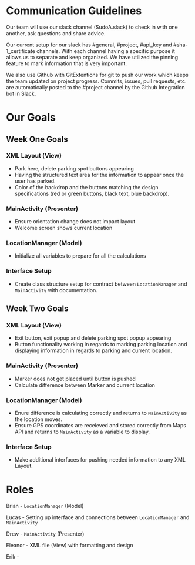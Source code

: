 # Communication Guidelines
 
Our team will use our slack channel (SudoA.slack) to check in with one another, ask questions and share advice.

Our current setup for our slack has #general, #project, #api\_key and #sha-1\_certificate channels. With each channel having a specific purpose it allows us to separate and keep organized. We have utilized the pinning feature to mark information that is very important.

We also use Github with GitExtentions for git to push our work which keeps the team updated on project progress. Commits, issues, pull requests, etc. are automatically posted to the #project channel by the Github Integration bot in Slack.

# Our Goals

## Week One Goals

### XML Layout (View)
 * Park here, delete parking spot buttons appearing
 * Having the structured text area for the information to appear once the user has parked.
 * Color of the backdrop and the buttons matching the design specifications (red or green buttons, black text, blue backdrop).

### MainActivity (Presenter)
 * Ensure orientation change does not impact layout
 * Welcome screen shows current location

### LocationManager (Model)

* Initialize all variables to prepare for all the calculations 

### Interface Setup
 * Create class structure setup for contract between `LocationManager` and `MainActivity` with documentation.
 
## Week Two Goals

### XML Layout (View)
 * Exit button, exit popup and delete parking spot popup appearing
 * Button functionality working in regards to marking parking location and displaying information in regards to parking and current location.

### MainActivity (Presenter)
 * Marker does not get placed until button is pushed
 * Calculate difference between Marker and current location

### LocationManager (Model)

* Enure difference is calculating correctly and returns to `MainActivity` as the location moves.
* Ensure GPS coordinates are receieved and stored correctly from Maps API and returns to `MainActivity` as a variable to display.

### Interface Setup
 * Make additional interfaces for pushing needed information to any XML Layout.
  
 


# Roles
 
Brian - `LocationManager` (Model)

Lucas - Setting up interface and connections between `LocationManager` and `MainActivity`

Drew - `MainActivity` (Presenter)

Eleanor - XML file (View) with formatting and design

Erik - 
